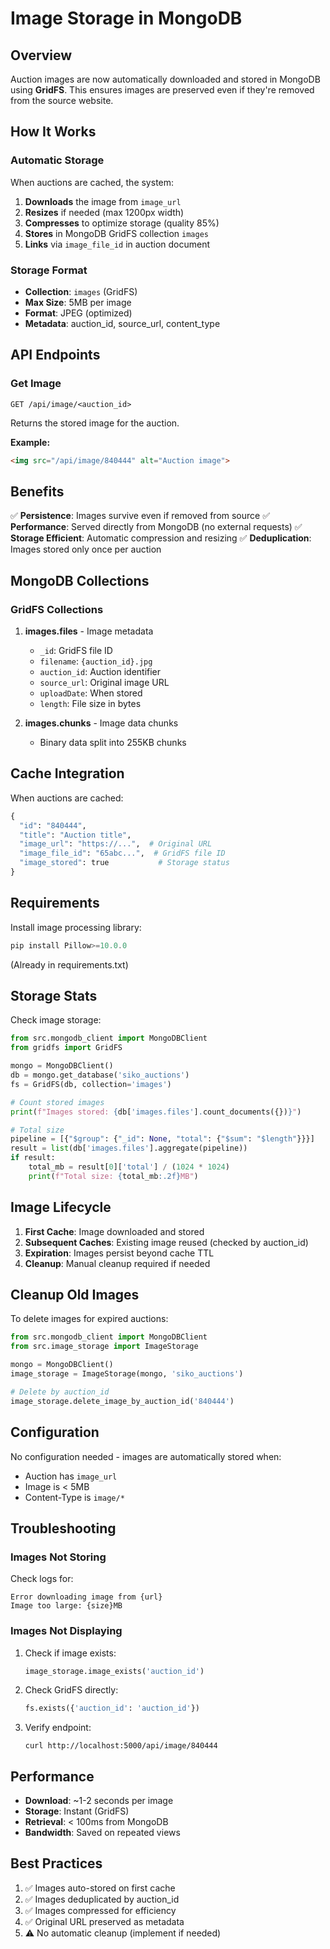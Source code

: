 # Image Storage in MongoDB

## Overview

Auction images are now automatically downloaded and stored in MongoDB using **GridFS**. This ensures images are preserved even if they're removed from the source website.

## How It Works

### Automatic Storage

When auctions are cached, the system:

1. **Downloads** the image from `image_url`
2. **Resizes** if needed (max 1200px width)
3. **Compresses** to optimize storage (quality 85%)
4. **Stores** in MongoDB GridFS collection `images`
5. **Links** via `image_file_id` in auction document

### Storage Format

- **Collection**: `images` (GridFS)
- **Max Size**: 5MB per image
- **Format**: JPEG (optimized)
- **Metadata**: auction_id, source_url, content_type

## API Endpoints

### Get Image

```
GET /api/image/<auction_id>
```

Returns the stored image for the auction.

**Example:**
```html
<img src="/api/image/840444" alt="Auction image">
```

## Benefits

✅ **Persistence**: Images survive even if removed from source
✅ **Performance**: Served directly from MongoDB (no external requests)
✅ **Storage Efficient**: Automatic compression and resizing
✅ **Deduplication**: Images stored only once per auction

## MongoDB Collections

### GridFS Collections

1. **images.files** - Image metadata
   - `_id`: GridFS file ID
   - `filename`: `{auction_id}.jpg`
   - `auction_id`: Auction identifier
   - `source_url`: Original image URL
   - `uploadDate`: When stored
   - `length`: File size in bytes

2. **images.chunks** - Image data chunks
   - Binary data split into 255KB chunks

## Cache Integration

When auctions are cached:

```python
{
  "id": "840444",
  "title": "Auction title",
  "image_url": "https://...",  # Original URL
  "image_file_id": "65abc...",  # GridFS file ID
  "image_stored": true           # Storage status
}
```

## Requirements

Install image processing library:

```powershell
pip install Pillow>=10.0.0
```

(Already in requirements.txt)

## Storage Stats

Check image storage:

```python
from src.mongodb_client import MongoDBClient
from gridfs import GridFS

mongo = MongoDBClient()
db = mongo.get_database('siko_auctions')
fs = GridFS(db, collection='images')

# Count stored images
print(f"Images stored: {db['images.files'].count_documents({})}")

# Total size
pipeline = [{"$group": {"_id": None, "total": {"$sum": "$length"}}}]
result = list(db['images.files'].aggregate(pipeline))
if result:
    total_mb = result[0]['total'] / (1024 * 1024)
    print(f"Total size: {total_mb:.2f}MB")
```

## Image Lifecycle

1. **First Cache**: Image downloaded and stored
2. **Subsequent Caches**: Existing image reused (checked by auction_id)
3. **Expiration**: Images persist beyond cache TTL
4. **Cleanup**: Manual cleanup required if needed

## Cleanup Old Images

To delete images for expired auctions:

```python
from src.mongodb_client import MongoDBClient
from src.image_storage import ImageStorage

mongo = MongoDBClient()
image_storage = ImageStorage(mongo, 'siko_auctions')

# Delete by auction_id
image_storage.delete_image_by_auction_id('840444')
```

## Configuration

No configuration needed - images are automatically stored when:
- Auction has `image_url`
- Image is < 5MB
- Content-Type is `image/*`

## Troubleshooting

### Images Not Storing

Check logs for:
```
Error downloading image from {url}
Image too large: {size}MB
```

### Images Not Displaying

1. Check if image exists:
   ```python
   image_storage.image_exists('auction_id')
   ```

2. Check GridFS directly:
   ```python
   fs.exists({'auction_id': 'auction_id'})
   ```

3. Verify endpoint:
   ```
   curl http://localhost:5000/api/image/840444
   ```

## Performance

- **Download**: ~1-2 seconds per image
- **Storage**: Instant (GridFS)
- **Retrieval**: < 100ms from MongoDB
- **Bandwidth**: Saved on repeated views

## Best Practices

1. ✅ Images auto-stored on first cache
2. ✅ Images deduplicated by auction_id  
3. ✅ Images compressed for efficiency
4. ✅ Original URL preserved as metadata
5. ⚠️ No automatic cleanup (implement if needed)
